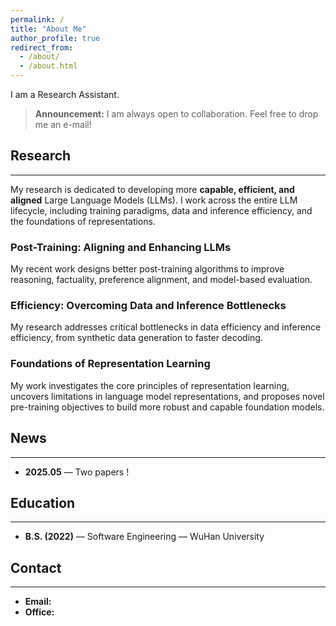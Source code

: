 ```yaml
---
permalink: /
title: "About Me"
author_profile: true
redirect_from: 
  - /about/
  - /about.html
---
```


I am a Research Assistant.

> **Announcement:** I am always open to collaboration. Feel free to drop me an e-mail!

## Research

---

My research is dedicated to developing more **capable, efficient, and aligned** Large Language Models (LLMs). I work across the entire LLM lifecycle, including training paradigms, data and inference efficiency, and the foundations of representations.

### Post-Training: Aligning and Enhancing LLMs
My recent work designs better post-training algorithms to improve reasoning, factuality, preference alignment, and model-based evaluation.

### Efficiency: Overcoming Data and Inference Bottlenecks
My research addresses critical bottlenecks in data efficiency and inference efficiency, from synthetic data generation to faster decoding.

### Foundations of Representation Learning
My work investigates the core principles of representation learning, uncovers limitations in language model representations, and proposes novel pre-training objectives to build more robust and capable foundation models.

## News

---

- **2025.05** — Two papers !

## Education

---

- **B.S. (2022)** — Software Engineering — WuHan University  

## Contact

---

- **Email:**  
- **Office:**  
